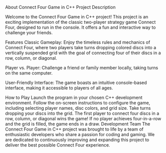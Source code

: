 About Connect Four Game in C++ Project Description

Welcome to the Connect Four Game in C++ project! This project is an exciting implementation of the classic two-player strategy game Connect Four, designed to run in the console. It offers a fun and interactive way to challenge your friends.

Features
Classic Gameplay: Enjoy the timeless rules and mechanics of Connect Four, where two players take turns dropping colored discs into a vertically suspended grid with the goal of connecting four of their discs in a row, column, or diagonal.

Player vs. Player: Challenge a friend or family member locally, taking turns on the same computer.

User-Friendly Interface: The game boasts an intuitive console-based interface, making it accessible to players of all ages.

How to Play
Launch the program in your chosen C++ development environment.
Follow the on-screen instructions to configure the game, including selecting player names, disc colors, and grid size.
Take turns dropping your discs into the grid.
The first player to connect four discs in a row, column, or diagonal wins the game!
If no player achieves four-in-a-row and the grid is filled, the game ends in a draw.
Development Team
The Connect Four Game in C++ project was brought to life by a team of enthusiastic developers who share a passion for coding and gaming. We are dedicated to continuously improving and expanding this project to deliver the best possible Connect Four experience.
